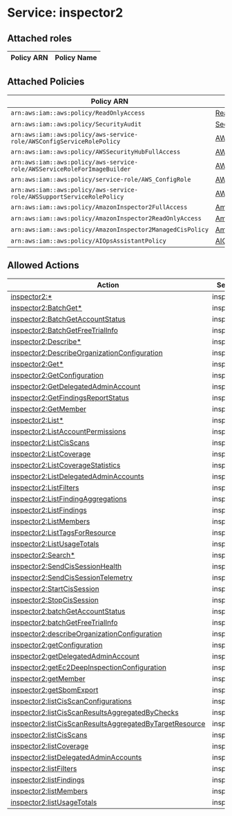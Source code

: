 # Service: inspector2

## Attached roles

| Policy ARN | Policy Name |
|------------|-------------|
## Attached Policies

| Policy ARN | Policy Name |
|------------|-------------|
| `arn:aws:iam::aws:policy/ReadOnlyAccess` | [ReadOnlyAccess](../policies.md#readonlyaccess) |
| `arn:aws:iam::aws:policy/SecurityAudit` | [SecurityAudit](../policies.md#securityaudit) |
| `arn:aws:iam::aws:policy/aws-service-role/AWSConfigServiceRolePolicy` | [AWSConfigServiceRolePolicy](../policies.md#awsconfigservicerolepolicy) |
| `arn:aws:iam::aws:policy/AWSSecurityHubFullAccess` | [AWSSecurityHubFullAccess](../policies.md#awssecurityhubfullaccess) |
| `arn:aws:iam::aws:policy/aws-service-role/AWSServiceRoleForImageBuilder` | [AWSServiceRoleForImageBuilder](../policies.md#awsserviceroleforimagebuilder) |
| `arn:aws:iam::aws:policy/service-role/AWS_ConfigRole` | [AWS_ConfigRole](../policies.md#aws_configrole) |
| `arn:aws:iam::aws:policy/aws-service-role/AWSSupportServiceRolePolicy` | [AWSSupportServiceRolePolicy](../policies.md#awssupportservicerolepolicy) |
| `arn:aws:iam::aws:policy/AmazonInspector2FullAccess` | [AmazonInspector2FullAccess](../policies.md#amazoninspector2fullaccess) |
| `arn:aws:iam::aws:policy/AmazonInspector2ReadOnlyAccess` | [AmazonInspector2ReadOnlyAccess](../policies.md#amazoninspector2readonlyaccess) |
| `arn:aws:iam::aws:policy/AmazonInspector2ManagedCisPolicy` | [AmazonInspector2ManagedCisPolicy](../policies.md#amazoninspector2managedcispolicy) |
| `arn:aws:iam::aws:policy/AIOpsAssistantPolicy` | [AIOpsAssistantPolicy](../policies.md#aiopsassistantpolicy) |

## Allowed Actions

| Action | Service |
|--------|---------|
| [inspector2:*](../actions.md#inspector2:all) | inspector2 |
| [inspector2:BatchGet*](../actions.md#inspector2:batchgetall) | inspector2 |
| [inspector2:BatchGetAccountStatus](../actions.md#inspector2:batchgetaccountstatus) | inspector2 |
| [inspector2:BatchGetFreeTrialInfo](../actions.md#inspector2:batchgetfreetrialinfo) | inspector2 |
| [inspector2:Describe*](../actions.md#inspector2:describeall) | inspector2 |
| [inspector2:DescribeOrganizationConfiguration](../actions.md#inspector2:describeorganizationconfiguration) | inspector2 |
| [inspector2:Get*](../actions.md#inspector2:getall) | inspector2 |
| [inspector2:GetConfiguration](../actions.md#inspector2:getconfiguration) | inspector2 |
| [inspector2:GetDelegatedAdminAccount](../actions.md#inspector2:getdelegatedadminaccount) | inspector2 |
| [inspector2:GetFindingsReportStatus](../actions.md#inspector2:getfindingsreportstatus) | inspector2 |
| [inspector2:GetMember](../actions.md#inspector2:getmember) | inspector2 |
| [inspector2:List*](../actions.md#inspector2:listall) | inspector2 |
| [inspector2:ListAccountPermissions](../actions.md#inspector2:listaccountpermissions) | inspector2 |
| [inspector2:ListCisScans](../actions.md#inspector2:listcisscans) | inspector2 |
| [inspector2:ListCoverage](../actions.md#inspector2:listcoverage) | inspector2 |
| [inspector2:ListCoverageStatistics](../actions.md#inspector2:listcoveragestatistics) | inspector2 |
| [inspector2:ListDelegatedAdminAccounts](../actions.md#inspector2:listdelegatedadminaccounts) | inspector2 |
| [inspector2:ListFilters](../actions.md#inspector2:listfilters) | inspector2 |
| [inspector2:ListFindingAggregations](../actions.md#inspector2:listfindingaggregations) | inspector2 |
| [inspector2:ListFindings](../actions.md#inspector2:listfindings) | inspector2 |
| [inspector2:ListMembers](../actions.md#inspector2:listmembers) | inspector2 |
| [inspector2:ListTagsForResource](../actions.md#inspector2:listtagsforresource) | inspector2 |
| [inspector2:ListUsageTotals](../actions.md#inspector2:listusagetotals) | inspector2 |
| [inspector2:Search*](../actions.md#inspector2:searchall) | inspector2 |
| [inspector2:SendCisSessionHealth](../actions.md#inspector2:sendcissessionhealth) | inspector2 |
| [inspector2:SendCisSessionTelemetry](../actions.md#inspector2:sendcissessiontelemetry) | inspector2 |
| [inspector2:StartCisSession](../actions.md#inspector2:startcissession) | inspector2 |
| [inspector2:StopCisSession](../actions.md#inspector2:stopcissession) | inspector2 |
| [inspector2:batchGetAccountStatus](../actions.md#inspector2:batchgetaccountstatus) | inspector2 |
| [inspector2:batchGetFreeTrialInfo](../actions.md#inspector2:batchgetfreetrialinfo) | inspector2 |
| [inspector2:describeOrganizationConfiguration](../actions.md#inspector2:describeorganizationconfiguration) | inspector2 |
| [inspector2:getConfiguration](../actions.md#inspector2:getconfiguration) | inspector2 |
| [inspector2:getDelegatedAdminAccount](../actions.md#inspector2:getdelegatedadminaccount) | inspector2 |
| [inspector2:getEc2DeepInspectionConfiguration](../actions.md#inspector2:getec2deepinspectionconfiguration) | inspector2 |
| [inspector2:getMember](../actions.md#inspector2:getmember) | inspector2 |
| [inspector2:getSbomExport](../actions.md#inspector2:getsbomexport) | inspector2 |
| [inspector2:listCisScanConfigurations](../actions.md#inspector2:listcisscanconfigurations) | inspector2 |
| [inspector2:listCisScanResultsAggregatedByChecks](../actions.md#inspector2:listcisscanresultsaggregatedbychecks) | inspector2 |
| [inspector2:listCisScanResultsAggregatedByTargetResource](../actions.md#inspector2:listcisscanresultsaggregatedbytargetresource) | inspector2 |
| [inspector2:listCisScans](../actions.md#inspector2:listcisscans) | inspector2 |
| [inspector2:listCoverage](../actions.md#inspector2:listcoverage) | inspector2 |
| [inspector2:listDelegatedAdminAccounts](../actions.md#inspector2:listdelegatedadminaccounts) | inspector2 |
| [inspector2:listFilters](../actions.md#inspector2:listfilters) | inspector2 |
| [inspector2:listFindings](../actions.md#inspector2:listfindings) | inspector2 |
| [inspector2:listMembers](../actions.md#inspector2:listmembers) | inspector2 |
| [inspector2:listUsageTotals](../actions.md#inspector2:listusagetotals) | inspector2 |